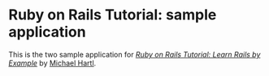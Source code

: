 # Ruby on Rails Tutorial: sample application

This is the two sample application for [*Ruby on Rails Tutorial: Learn Rails by Example*](http://railstutorial.org/) by [Michael Hartl](http://michaelhartl.com/).

